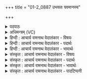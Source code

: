 +++
title = "01-2_0887 उभयतः पवमानस्य"

+++
<details><summary>पदपाठः</summary>

उ꣣भय꣡तः꣢। प꣡व꣢꣯मानस्य। र꣣श्म꣡यः꣢। ध्रु꣣व꣡स्य꣢। स꣣तः꣢। प꣡रि꣢꣯। य꣣न्ति। केत꣡वः꣢। य꣡दि꣢꣯। प꣣वि꣡त्रे꣢। अ꣡धि꣢꣯। मृ꣣ज्य꣡ते꣢। ह꣡रिः꣢꣯। स꣡त्ता꣢꣯। नि। यो꣡नौ꣢꣯। क꣣ल꣡शे꣢षु। सी꣣दति। ८८७।
</details>

<details><summary>अधिमन्त्रम् (VC)</summary>

- पवमानः सोमः
- अकृष्टा माषाः
- जगती
- निषादः
</details>

<details><summary>हिन्दी : आचार्य रामनाथ वेदालंकार - विषयः</summary>

अगले मन्त्र में परमात्मा तथा उससे रचित सूर्य का विषय है।
</details>

<details><summary>हिन्दी : आचार्य रामनाथ वेदालंकार - पदार्थः</summary>

पदार्थान्वयभाषाः -  प्रथम—सूर्य के पक्ष में। (ध्रुवस्य सतः) आकाश में स्थिर रूप से विद्यमान (पवमानस्य) पवित्रकर्ता सूर्य की (केतवः) प्रकाशक (रश्मयः) किरणें (उभयतः) भूगोल के दोनों गोलार्धों में परियन्ति) पहुँचती हैं। (यदि) जब (हरिः) रसों को हरनेवाला किरण-समूह (पवित्रे अधि) अन्तरिक्ष में (मृज्यते) भेजा जाता है, तब (योनौ सत्ता) अन्तरिक्ष में स्थित वह (कलशेषु) मङ्गल, बुध, चन्द्रमा आदि ग्रहोपग्रह-रूप कलशों में (नि षीदति) पहुँचता है और पहुँचकर उन्हें प्रकाशित करता है ॥ द्वितीय—परमात्मा के पक्ष में। (ध्रुवस्य सतः) स्थिर, अजर, अमर, सनातन (पवमानस्य) पवित्रकर्ता परमात्मा की (केतवः) प्रज्ञापक (रश्मयः) दिव्य प्रकाश-किरणें (उभयतः) प्रातः-सायं दोनों कालों में, संध्या-वन्दन के समय (परि यन्ति) उपासक को प्राप्त होती हैं। (यदि) जब (हरिः) दोषों का हर्ता परमात्मा (पवित्रे अधि) पवित्र हृदय के अन्दर (मृज्यते) भक्तिभावरूप अलङ्कारों से अलङ्कृत होता है, तब (योनौ सत्ता) हृदयरूप घर में स्थित वह (कलशेषु) अन्नमय, प्राणमय, मनोमय आदि कोशों में (निषीदति) स्थिति-लाभ करता है, और वहाँ स्थित होता हुआ आत्मा, मन, बुद्धि आदि सबको प्रभावित करता है ॥२॥ इस मन्त्र में श्लेषालङ्कार है ॥२॥
</details>

<details><summary>हिन्दी : आचार्य रामनाथ वेदालंकार - भावार्थः</summary>

भावार्थभाषाः -  जैसे सोमरस दशापवित्र नामक छन्नी के मार्ग से होता हुआ द्रोणकलशों में स्थित होता है और जैसे सूर्य-रश्मि अन्तरिक्ष-मार्ग से ग्रहोपग्रहों में स्थित होती है,वैसे ही परमेश्वर हृदय-मार्ग से देहस्थ पञ्च कोशों में स्थित होता है ॥२॥
</details>

<details><summary>संस्कृत : आचार्य रामनाथ वेदालंकार - विषयः</summary>

अथ परमात्मनस्तद्रचितस्य सूर्यस्य च विषयमाह।
</details>

<details><summary>संस्कृत : आचार्य रामनाथ वेदालंकार - पदार्थः</summary>

पदार्थान्वयभाषाः -  प्रथमः—सूर्यपक्षे। (ध्रुवस्य सतः) दिवि स्थिररूपेण विद्यमानस्य (पवमानस्य) शोधकस्य सूर्यस्य (केतवः) प्रकाशकाः (रश्मयः) किरणाः (उभयतः) भूगोलस्य उभयोः गोलार्धयोः (परि यन्ति) परिगच्छन्ति। (यदा) यदा (हरिः) रसानां हर्ता किरणसमूहः (पवित्रे अधि) अन्तरिक्षे। [अन्तरिक्षं वै पवित्रम्। काठ सं० २६।१०।] (मृज्यते) प्रेष्यते। [मार्ष्टिः गतिकर्मा। निघं० २।१४।] तदा (योनौ सत्ता) अन्तरिक्षे स्थितः सः। [योनिरन्तरिक्षम् इति निरुक्तम् २।८।] (कलशेषु) मङ्गलबुधचन्द्रादिषु ग्रहोपग्रहेषु (निषीदति) निगच्छति, गत्वा च तान् प्रकाशितान् करोति। [षदलृ विशरणगत्यवसादनेषु, भ्वादिः] ॥ द्वितीयः—परमात्मपक्षे। (ध्रुवस्य सतः) स्थिरस्य अजरामरस्य सनातनस्य सतः (पवमानस्य) पवित्रताकरस्य परमात्मनः (केतवः) प्रज्ञापकाः (रश्मयः) दिव्यप्रकाशकिरणाः (उभयतः) उभयोः कालयोः प्रातः सायं च सन्ध्यावन्दनसमये (परि यन्ति) उपासकं परि प्राप्नुवन्ति। (यदि) यदा (हरिः) दोषापहारकः परमात्मा (पवित्रे अधि) पवित्रहृदयाभ्यन्तरे (मृज्यते) भक्तिभावरूपैरलङ्कारैरलङ्क्रियते तदा (योनौ सत्ता) हृदयगृहे स्थितः सः। [योनिरिति गृहनाम निघं० ३।४।] (कलशेषु) अन्नमयप्राणमयमनोमयादिकोशेषु (निषीदति) निषदनं करोति, तत्र निषण्णश्च आत्ममनोबुद्ध्यादीनि सर्वाणि प्रभावयति ॥२॥ अत्र श्लेषालङ्कारः ॥२॥
</details>

<details><summary>संस्कृत : आचार्य रामनाथ वेदालंकार - भावार्थः</summary>

भावार्थभाषाः -  यथा सोमरसो दशापवित्रमार्गेण द्रोणकलशेषु तिष्ठति,यथा वा सूर्यरश्मिरन्तरिक्षमार्गेण ग्रहोपग्रहेषु निषीदति तथैव परमेश्वरो हृदयमार्गेण देहस्थपञ्चकोशेषु तिष्ठति ॥२॥
</details>

<details><summary>संस्कृत : आचार्य रामनाथ वेदालंकार - पादटिप्पनी</summary>

टिप्पणी:   १. ऋ० ९।८६।६,‘योनौ’ इत्यत्र ‘योना॑’ इति पाठः।
</details>